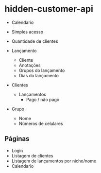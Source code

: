 # hidden-customer-api

- Calendario
- Simples acesso
- Quantidade de clientes

- Lançamento
  - Cliente
  - Anotações
  - Grupos do lançamento
  - Dias do lançamento

- Clientes
  - Lançamentos
    - Pago / não pago

- Grupo
  - Nome
  - Números de celulares

## Páginas
  - Login
  - Listagem de clientes
  - Listagem de lançamentos por nicho/nome
  - Calendario
